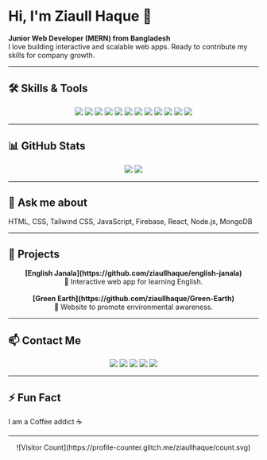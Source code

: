 # Hi, I'm Ziaull Haque 👋

**Junior Web Developer (MERN) from Bangladesh**  
I love building interactive and scalable web apps. Ready to contribute my skills for company growth.

---

## 🛠️ Skills & Tools

<p align="center">
<img src="https://img.shields.io/badge/HTML5-E34F26?style=for-the-badge&logo=html5&logoColor=white"/>
<img src="https://img.shields.io/badge/CSS3-1572B6?style=for-the-badge&logo=css3&logoColor=white"/>
<img src="https://img.shields.io/badge/JavaScript-F7DF1E?style=for-the-badge&logo=javascript&logoColor=black"/>
<img src="https://img.shields.io/badge/React-61DAFB?style=for-the-badge&logo=react&logoColor=black"/>
<img src="https://img.shields.io/badge/Next.js-000000?style=for-the-badge&logo=nextdotjs&logoColor=white"/>
<img src="https://img.shields.io/badge/TailwindCSS-38B2AC?style=for-the-badge&logo=tailwind-css&logoColor=white"/>
<img src="https://img.shields.io/badge/Node.js-339933?style=for-the-badge&logo=nodedotjs&logoColor=white"/>
<img src="https://img.shields.io/badge/MongoDB-47A248?style=for-the-badge&logo=mongodb&logoColor=white"/>
<img src="https://img.shields.io/badge/Firebase-FFCA28?style=for-the-badge&logo=firebase&logoColor=black"/>
<img src="https://img.shields.io/badge/Git-F05032?style=for-the-badge&logo=git&logoColor=white"/>
<img src="https://img.shields.io/badge/Figma-F24E1E?style=for-the-badge&logo=figma&logoColor=white"/>
<img src="https://img.shields.io/badge/VS_Code-007ACC?style=for-the-badge&logo=visual-studio-code&logoColor=white"/>
</p>

---

## 📊 GitHub Stats

<p align="center">
<img src="https://github-readme-stats.vercel.app/api?username=ziaullhaque&show_icons=true&theme=tokyonight&count_private=true"/>
<img src="https://github-readme-stats.vercel.app/api/top-langs/?username=ziaullhaque&theme=tokyonight&layout=compact"/>
</p>

---

## 💬 Ask me about

HTML, CSS, Tailwind CSS, JavaScript, Firebase, React, Node.js, MongoDB

---

## 📂 Projects

<p align="center">
<b>[English Janala](https://github.com/ziaullhaque/english-janala)</b><br>
📝 Interactive web app for learning English.<br><br>
<b>[Green Earth](https://github.com/ziaullhaque/Green-Earth)</b><br>
🌱 Website to promote environmental awareness.
</p>

---

## 📫 Contact Me

<p align="center">
<a href="mailto:muhammadziaullhaque00@gmail.com"><img src="https://img.shields.io/badge/Email-D14836?style=for-the-badge&logo=gmail&logoColor=white"/></a>
<a href="https://www.linkedin.com/in/ziaullhaque"><img src="https://img.shields.io/badge/LinkedIn-0077B5?style=for-the-badge&logo=linkedin&logoColor=white"/></a>
<a href="https://www.facebook.com/muhammadzia.ullhaque"><img src="https://img.shields.io/badge/Facebook-1877F2?style=for-the-badge&logo=facebook&logoColor=white"/></a>
<a href="https://www.instagram.com/muhammadziaullhaque"><img src="https://img.shields.io/badge/Instagram-E4405F?style=for-the-badge&logo=instagram&logoColor=white"/></a>
<a href="https://www.youtube.com/@muhammadziaullhaque"><img src="https://img.shields.io/badge/YouTube-FF0000?style=for-the-badge&logo=youtube&logoColor=white"/></a>
</p>

---

## ⚡ Fun Fact

I am a Coffee addict ☕

---

<p align="center">
![Visitor Count](https://profile-counter.glitch.me/ziaullhaque/count.svg)
</p>
